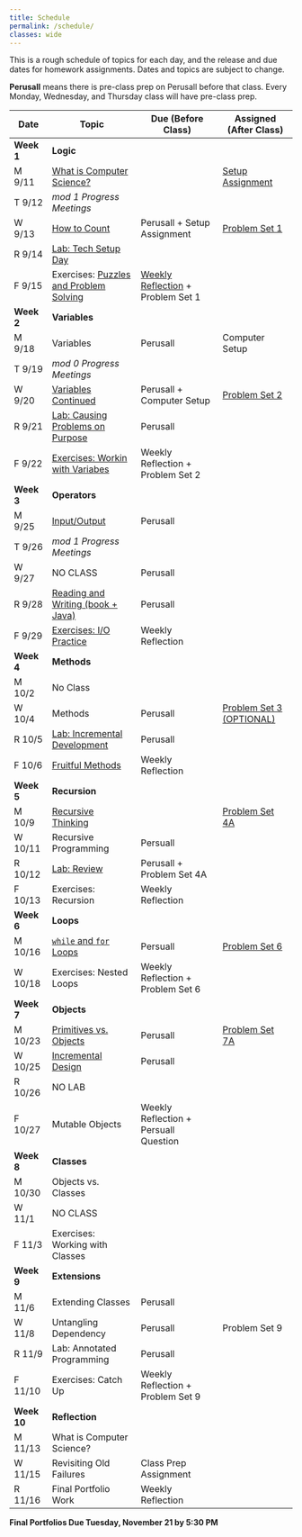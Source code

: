 ```yaml
---
title: Schedule
permalink: /schedule/
classes: wide
---
```

This is a rough schedule of topics for each day, and the release and due dates for homework assignments. Dates and topics are subject to change. 

**Perusall** means there is pre-class prep on Perusall before that class. Every Monday, Wednesday, and Thursday class will have pre-class prep. 

| Date	| Topic	| Due (Before Class) |	Assigned (After Class) |
| ------- | ----------| ------------- | -------------- |
| **Week 1** | **Logic** | | |
| M 9/11 | [What is Computer Science?][w1d1] | | [Setup Assignment][setup]
| T 9/12 | _mod 1 Progress Meetings_ 
| W 9/13 | [How to Count][w1d2]  | Perusall + Setup Assignment | [Problem Set 1][ps1]
| R 9/14 | [Lab: Tech Setup Day][w1lab] | | 
| F 9/15 | Exercises: [Puzzles and Problem Solving][w1ex] | [Weekly Reflection][reflect] + Problem Set 1 | 
| **Week 2** | **Variables** | | |
| M 9/18 | Variables | Perusall | Computer Setup
| T 9/19 | _mod 0 Progress Meetings_
| W 9/20 | [Variables Continued][w2d2] | Perusall + Computer Setup | [Problem Set 2][ps2]
| R 9/21 | [Lab: Causing Problems on Purpose][w2lab] | Perusall
| F 9/22 | [Exercises: Workin with Variabes][w2ex] | Weekly Reflection + Problem Set 2
| **Week 3** | **Operators** | | |
| M 9/25 | [Input/Output][w3d1] | Perusall |
| T 9/26 | _mod 1 Progress Meetings_
| W 9/27 | NO CLASS | Perusall | 
| R 9/28 | [Reading and Writing (book + Java)][w3d2] | Perusall 
| F 9/29 | [Exercises: I/O Practice][w3ex] | Weekly Reflection
| **Week 4** | **Methods** | | |
| M 10/2 | No Class | 
| W 10/4 | Methods | Perusall | [Problem Set 3 (OPTIONAL)][ps3] |
| R 10/5 | [Lab: Incremental Development][w4lab] | Perusall
| F 10/6 | [Fruitful Methods][w4ex] | Weekly Reflection |
| **Week 5** | **Recursion** | | |
| M 10/9 | [Recursive Thinking][w5d1] | | [Problem Set 4A][ps4a]
| W 10/11 | Recursive Programming | Persuall | 
| R 10/12 | [Lab: Review][w5lab] | Perusall + Problem Set 4A |
| F 10/13 | Exercises: Recursion | Weekly Reflection 
| **Week 6** | **Loops** | | |
| M 10/16 | [`while` and `for` Loops][w6d1] | Persuall | [Problem Set 6][ps6]
| W 10/18 | Exercises: Nested Loops | Weekly Reflection + Problem Set 6 | 
| **Week 7** | **Objects** | | |
| M 10/23 | [Primitives vs. Objects][w7d1] | Perusall | [Problem Set 7A][ps7a]
| W 10/25 | [Incremental Design][w7d2] | Perusall  | 
| R 10/26 | NO LAB |
| F 10/27 | Mutable Objects | Weekly Reflection + Persuall Question |
| **Week 8** | **Classes** | | |
| M 10/30 |  Objects vs. Classes | | 
| W 11/1 | NO CLASS
| F 11/3 | Exercises: Working with Classes |
| **Week 9** | **Extensions** | | | 
| M 11/6 | Extending Classes | Perusall | 
| W 11/8 | Untangling Dependency | Perusall | Problem Set 9
| R 11/9 | Lab: Annotated Programming | Perusall
| F 11/10 | Exercises: Catch Up | Weekly Reflection + Problem Set 9
| **Week 10** | **Reflection** | | |
| M 11/13 | What is Computer Science?
| W 11/15 | Revisiting Old Failures | Class Prep Assignment
| R 11/16 | Final Portfolio Work | Weekly Reflection

**Final Portfolios Due Tuesday, November 21 by 5:30 PM**

[w1d1]: https://alackles.github.io/CMSC-150-FT-23/notes/w1d1
[w1d2]: https://alackles.github.io/CMSC-150-FT-23/notes/w1d2
[w1lab]: https://alackles.github.io/CMSC-150-FT-23/notes/w1lab
[w1ex]: https://alackles.github.io/CMSC-150-FT-23/notes/w1ex
[w2d2]: https://alackles.github.io/CMSC-150-FT-23/notes/w2d2
[w2lab]: https://alackles.github.io/CMSC-150-FT-23/notes/w2lab
[w2ex]: https://alackles.github.io/CMSC-150-FT-23/notes/w2ex
[w3d1]: https://alackles.github.io/CMSC-150-FT-23/notes/w3d1
[w3d2]: https://alackles.github.io/CMSC-150-FT-23/notes/w3d2
[w3ex]: https://alackles.github.io/CMSC-150-FT-23/notes/w3ex
[w4lab]: https://classroom.github.com/a/v0X67WTz
[w4ex]: https://github.com/alackles/CMSC-150-FT-23/tree/main/_pages/notes/w4
[w5d1]: https://discrete.openmathbooks.org/dmoi3/sec_recurrence.html
[w5lab]: https://alackles.github.io/CMSC-150-FT-23/notes/w5lab
[w6d1]: https://alackles.github.io/CMSC-150-FT-23/notes/w6d1
[w7d1]: https://alackles.github.io/CMSC-150-FT-23/notes/w7d1
[w7d2]: https://alackles.github.io/CMSC-150-FT-23/notes/w7d2

[setup]: https://alackles.github.io/CMSC-150-FT-23/notes/setup
[ps1]: https://classroom.github.com/a/UHniJ3GP
[ps2]: https://classroom.github.com/a/WChiVuxg
[ps3]: https://classroom.github.com/a/iLhlB1Dc
[ps4a]: https://classroom.github.com/a/tAuSk--H
[ps6]: https://classroom.github.com/a/1LP9E9J0
[ps7a]: https://classroom.github.com/a/3QnwuPAF

[reflect]: https://alackles.github.io/CMSC-150-FT-23/assets/reflection.pdf
